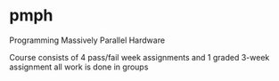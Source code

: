# pmph
Programming Massively Parallel Hardware

Course consists of 4 pass/fail week assignments and 1 graded 3-week assignment
all work is done in groups
